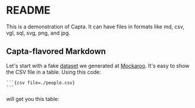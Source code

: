 # README

This is a demonstration of Capta.
It can have files in formats like md, csv, vgl, sql, svg, png, and jpg.

## Capta-flavored Markdown

Let's start with a fake [dataset](people.csv) we generated at [Mockaroo](https://www.mockaroo.com/).
It's easy to show the CSV file in a table. Using this code:

````
```{csv file=./people.csv}
```
````

will get you this table:

```{csv file=./people.csv}
```
